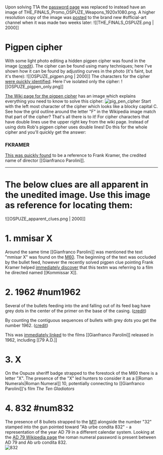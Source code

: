 Upon solving T1A the [password page](https://www.reachthefinals.com/t1-a) was replaced to instead have an image of THE_FINALS_Promo_OSPUZE_Weapons_1920x1080.png. 
A higher resolution copy of the image was [posted](https://discord.com/channels/1008696016318513243/1031539174743998526/1034504554085097583) to the brand new <label>#</label>official-art channel when it was 
made two weeks later:
![[THE_FINALS_OSPUZE.png | 2000]]
# Pigpen cipher

With some light photo editing a hidden pigpen cipher was found in the image ([credit](https://discord.com/channels/1008696016318513243/1011929497139953744/1029453835057496084)). 
The cipher can be found using many techniques; here I've shown how it can be found by adjusting curves in the photo (it's faint, but it's there):
![[OSPUZE_pigpen.png | 2000]]
The characters for the cipher [were quickly identified](https://discord.com/channels/1008696016318513243/1011929497139953744/1029457222369030185). Here I've isolated only the cipher:
![[OSPUZE_pigpen_only.png]]

[The Wiki page for the pigpen cipher](https://en.wikipedia.org/wiki/Pigpen_cipher) has an image which explains everything you need to know to solve this cipher:
![pig_pen_cipher](https://upload.wikimedia.org/wikipedia/commons/thumb/3/36/Pigpen_cipher_key.svg/1280px-Pigpen_cipher_key.svg.png)
Start with the left most character of the cipher which looks like a blocky capital C. See how the grid outline around the letter "F" in the Wikipedia image match that part of the cipher? That's all there is to it!
For cipher characters that have double lines use the upper right key from the wiki page. Instead of using dots Rob's pigpen cipher uses double lines! Do this for the whole cipher and you'll quickly get the answer:
### FKRAMER
[This was quickly found](https://discord.com/channels/1008696016318513243/1011929497139953744/1029674085816479777) to be a reference to Frank Kramer, the credited name of director [[Gianfranco Parolini]].

---
# The below clues are all apparent in the unedited image. Use this image as reference for locating them:
![[OSPUZE_apparent_clues.png | 2000]]
# 1. mmisar X
Around the same time [[Gianfranco Parolini]] was mentioned the text "mmisar X" was found on the [M60](https://www.thefinals.wiki/wiki/M60). The beginning of the text was occluded by the bullet feed, however the recently solved pigpen clue pointing Frank Kramer helped [immediately discover](https://discord.com/channels/1008696016318513243/1011929497139953744/1029673983156690984) that this textm was referring to a film he directed named [[Kommissar X]].

# 2. 1962 #num1962
Several of the bullets feeding into the  and falling out of its feed bag have grey dots in the center of the primer on the base of the casing. ([credit](https://discord.com/channels/1008696016318513243/1011929497139953744/1030107164259405844))

By counting the contiguous sequences of bullets with grey dots you get the number 1962. ([credit](https://discord.com/channels/1008696016318513243/1011929497139953744/1030164123889176689))

This was [immediately linked](https://discord.com/channels/1008696016318513243/1011929497139953744/1030164529725837312) to the films [[Gianfranco Parolini]] released in 1962, including [[79 A.D.]] 

# 3. X
On the Ospuze sheriff badge strapped to the forestock of the M60 there is a letter "X". The presence of the "X" led hunters to consider it as a [[Roman Numerals|Roman Numeral]] 10, potentially connecting to [[Gianfranco Parolini]]'s film *The Ten Gladiators*

# 4. 832 #num832
The presence of 8 bullets strapped to the [M11](https://www.thefinals.wiki/wiki/M11) alongside the number "32" stamped into the gun pointed toward "Ab urbe condita 832" - a representation of the year AD 79 in a different calendar system. 
Looking at the [AD 79 Wikipedia page](https://en.wikipedia.org/wiki/AD_79) the roman numeral password is present between AD 79 and Ab urb condita 832.  
![832](https://media.discordapp.net/attachments/1011929497139953744/1038421217050382336/image.png)


